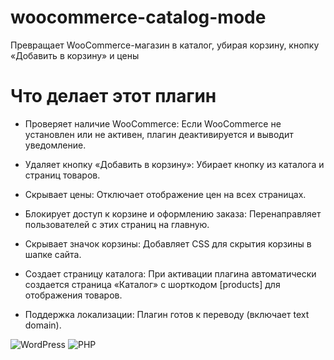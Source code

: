 # woocommerce-catalog-mode
Превращает WooCommerce-магазин в каталог, убирая корзину, кнопку «Добавить в корзину» и цены

Что делает этот плагин
=======================

- Проверяет наличие WooCommerce: Если WooCommerce не установлен или не активен, плагин деактивируется
  и выводит уведомление.

- Удаляет кнопку «Добавить в корзину»: Убирает кнопку из каталога и страниц товаров.

- Скрывает цены: Отключает отображение цен на всех страницах.

- Блокирует доступ к корзине и оформлению заказа: Перенаправляет пользователей с этих страниц на главную.

- Скрывает значок корзины: Добавляет CSS для скрытия корзины в шапке сайта.

- Создает страницу каталога: При активации плагина автоматически создается страница 
  «Каталог» с шорткодом [products] для отображения товаров.

- Поддержка локализации: Плагин готов к переводу (включает text domain).



![WordPress](https://img.shields.io/badge/WordPress-%23117AC9.svg?style=for-the-badge&logo=WordPress&logoColor=white) ![PHP](https://img.shields.io/badge/php-%23777BB4.svg?style=for-the-badge&logo=php&logoColor=white)
